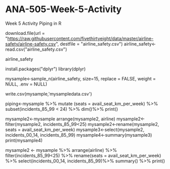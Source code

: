 # ANA-505-Week-5-Activity
Week 5 Activity Piping in R



download.file(url = "https://raw.githubusercontent.com/fivethirtyeight/data/master/airline-safety/airline-safety.csv", destfile = "airline_safety.csv")
airline_safety<- read.csv("airline_safety.csv")


airline_safety


install.packages("dplyr")
library(dplyr)

mysample<-sample_n(airline_safety, size=15, replace = FALSE, weight = NULL, .env = NULL)


write.csv(mysample,'mysampledata.csv')


piping<-mysample %>% 
  mutate (seats = avail_seat_km_per_week) %>%
  subset(incidents_85_99 < 24) %>%
  dim()%>%
  print()

mysample2<-mysample
arrange(mysample2, airline)
mysample2<-filter(mysample2, incidents_85_99<25)
mysample2<-rename(mysample2, seats = avail_seat_km_per_week)
mysample3<-select(mysample2, incidents_00_14, incidents_85_99)
mysample4<-summary(mysample3)
print(mysample4)

mysample2 <- mysample %>% 
  arrange(airline) %>%
  filter(incidents_85_99<25)  %>%
  rename(seats = avail_seat_km_per_week) %>%
  select(incidents_00_14, incidents_85_99)%>%
  summary() %>%
  print()



